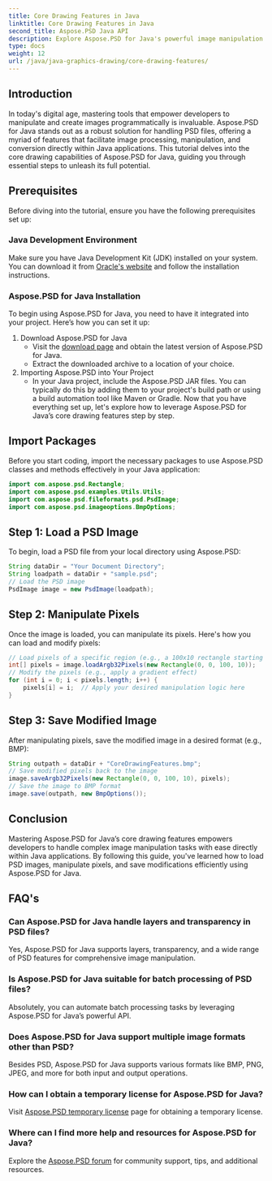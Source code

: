 ```yaml
---
title: Core Drawing Features in Java
linktitle: Core Drawing Features in Java
second_title: Aspose.PSD Java API
description: Explore Aspose.PSD for Java's powerful image manipulation capabilities. Learn how to load, manipulate, and save PSD images programmatically.
type: docs
weight: 12
url: /java/java-graphics-drawing/core-drawing-features/
---
```

## Introduction
In today's digital age, mastering tools that empower developers to manipulate and create images programmatically is invaluable. Aspose.PSD for Java stands out as a robust solution for handling PSD files, offering a myriad of features that facilitate image processing, manipulation, and conversion directly within Java applications. This tutorial delves into the core drawing capabilities of Aspose.PSD for Java, guiding you through essential steps to unleash its full potential.
## Prerequisites
Before diving into the tutorial, ensure you have the following prerequisites set up:
### Java Development Environment
Make sure you have Java Development Kit (JDK) installed on your system. You can download it from [Oracle's website](https://www.oracle.com/java/technologies/javase-jdk11-downloads.html) and follow the installation instructions.
### Aspose.PSD for Java Installation
To begin using Aspose.PSD for Java, you need to have it integrated into your project. Here’s how you can set it up:
1. Download Aspose.PSD for Java
   - Visit the [download page](https://releases.aspose.com/psd/java/) and obtain the latest version of Aspose.PSD for Java.
   - Extract the downloaded archive to a location of your choice.
2. Importing Aspose.PSD into Your Project
   - In your Java project, include the Aspose.PSD JAR files. You can typically do this by adding them to your project's build path or using a build automation tool like Maven or Gradle.
Now that you have everything set up, let's explore how to leverage Aspose.PSD for Java’s core drawing features step by step.
## Import Packages
Before you start coding, import the necessary packages to use Aspose.PSD classes and methods effectively in your Java application:
```java
import com.aspose.psd.Rectangle;
import com.aspose.psd.examples.Utils.Utils;
import com.aspose.psd.fileformats.psd.PsdImage;
import com.aspose.psd.imageoptions.BmpOptions;
```
## Step 1: Load a PSD Image
To begin, load a PSD file from your local directory using Aspose.PSD:
```java
String dataDir = "Your Document Directory";
String loadpath = dataDir + "sample.psd";
// Load the PSD image
PsdImage image = new PsdImage(loadpath);
```
## Step 2: Manipulate Pixels
Once the image is loaded, you can manipulate its pixels. Here's how you can load and modify pixels:
```java
// Load pixels of a specific region (e.g., a 100x10 rectangle starting from top-left corner)
int[] pixels = image.loadArgb32Pixels(new Rectangle(0, 0, 100, 10));
// Modify the pixels (e.g., apply a gradient effect)
for (int i = 0; i < pixels.length; i++) {
    pixels[i] = i;  // Apply your desired manipulation logic here
}
```
## Step 3: Save Modified Image
After manipulating pixels, save the modified image in a desired format (e.g., BMP):
```java
String outpath = dataDir + "CoreDrawingFeatures.bmp";
// Save modified pixels back to the image
image.saveArgb32Pixels(new Rectangle(0, 0, 100, 10), pixels);
// Save the image to BMP format
image.save(outpath, new BmpOptions());
```

## Conclusion
Mastering Aspose.PSD for Java’s core drawing features empowers developers to handle complex image manipulation tasks with ease directly within Java applications. By following this guide, you've learned how to load PSD images, manipulate pixels, and save modifications efficiently using Aspose.PSD for Java.
## FAQ's
### Can Aspose.PSD for Java handle layers and transparency in PSD files?
Yes, Aspose.PSD for Java supports layers, transparency, and a wide range of PSD features for comprehensive image manipulation.
### Is Aspose.PSD for Java suitable for batch processing of PSD files?
Absolutely, you can automate batch processing tasks by leveraging Aspose.PSD for Java’s powerful API.
### Does Aspose.PSD for Java support multiple image formats other than PSD?
Besides PSD, Aspose.PSD for Java supports various formats like BMP, PNG, JPEG, and more for both input and output operations.
### How can I obtain a temporary license for Aspose.PSD for Java?
Visit [Aspose.PSD temporary license](https://purchase.aspose.com/temporary-license/) page for obtaining a temporary license.
### Where can I find more help and resources for Aspose.PSD for Java?
Explore the [Aspose.PSD forum](https://forum.aspose.com/c/psd/34) for community support, tips, and additional resources.
